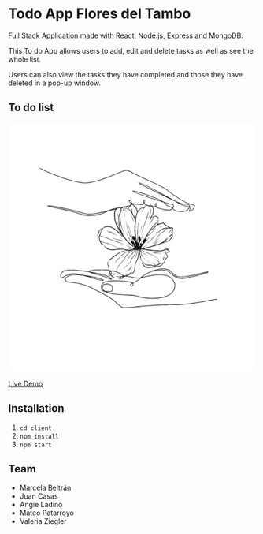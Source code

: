 # Todo App Flores del Tambo

Full Stack Application made with React, Node.js, Express and MongoDB.

This To do App allows users to add, edit and delete tasks as well as see the whole list.

Users can also view the tasks they have completed and those they have deleted in a pop-up window.


## To do list

![To do app](./client/src/assets/Logoflor.png "To do App flores del Tambo")

[Live Demo](https://mern-flores-tambo.herokuapp.com/)


## Installation

1. `cd client`
2. `npm install`
3. `npm start`

## Team

- Marcela Beltrán
- Juan Casas
- Angie Ladino
- Mateo Patarroyo
- Valeria Ziegler
